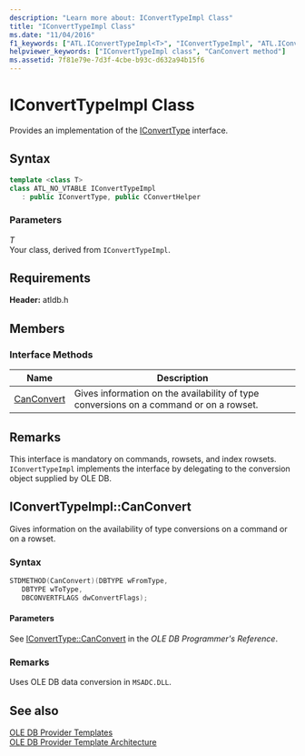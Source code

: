 ```yaml
---
description: "Learn more about: IConvertTypeImpl Class"
title: "IConvertTypeImpl Class"
ms.date: "11/04/2016"
f1_keywords: ["ATL.IConvertTypeImpl<T>", "IConvertTypeImpl", "ATL.IConvertTypeImpl", "ATL::IConvertTypeImpl", "ATL::IConvertTypeImpl<T>", "IConvertTypeImpl.CanConvert", "CanConvert", "IConvertTypeImpl::CanConvert"]
helpviewer_keywords: ["IConvertTypeImpl class", "CanConvert method"]
ms.assetid: 7f81e79e-7d3f-4cbe-b93c-d632a94b15f6
---
```

# IConvertTypeImpl Class

Provides an implementation of the [IConvertType](/previous-versions/windows/desktop/ms715926(v=vs.85)) interface.

## Syntax

```cpp
template <class T>
class ATL_NO_VTABLE IConvertTypeImpl
   : public IConvertType, public CConvertHelper
```

### Parameters

*T*<br/>
Your class, derived from `IConvertTypeImpl`.

## Requirements

**Header:** atldb.h

## Members

### Interface Methods

| Name | Description |
|-|-|
|[CanConvert](#canconvert)|Gives information on the availability of type conversions on a command or on a rowset.|

## Remarks

This interface is mandatory on commands, rowsets, and index rowsets. `IConvertTypeImpl` implements the interface by delegating to the conversion object supplied by OLE DB.

## <a name="canconvert"></a> IConvertTypeImpl::CanConvert

Gives information on the availability of type conversions on a command or on a rowset.

### Syntax

```cpp
STDMETHOD(CanConvert)(DBTYPE wFromType,
   DBTYPE wToType,
   DBCONVERTFLAGS dwConvertFlags);
```

#### Parameters

See [IConvertType::CanConvert](/previous-versions/windows/desktop/ms711224(v=vs.85)) in the *OLE DB Programmer's Reference*.

### Remarks

Uses OLE DB data conversion in `MSADC.DLL`.

## See also

[OLE DB Provider Templates](../../data/oledb/ole-db-provider-templates-cpp.md)<br/>
[OLE DB Provider Template Architecture](../../data/oledb/ole-db-provider-template-architecture.md)
